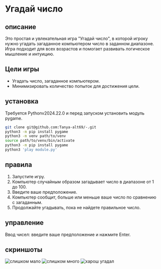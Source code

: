 # Угадай число
## описание 
Это простая и увлекательная игра "Угадай число", в которой игроку нужно угадать загаданное компьютером число в заданном диапазоне. Игра подходит для всех возрастов и помогает развивать логическое мышление и интуицию.
## Цели игры
- Угадать число, загаданное компьютером.
- Минимизировать количество попыток для достижения цели.
## установка
Требуется Pythonv2024.22.0 и перед запуском установить модуль pygame.
```bash
git clone git@github.com:Tanya-alt69/-.git
python3 -m pip install pygame
python3 -m venv path/to/venv
source path/to/venv/bin/activate
python3 -m pip install pygame
python3 'play module.py'
```
## правила 
1. Запустите игру.
2. Компьютер случайным образом загадывает число в диапазоне от 1 до 100.
3. Введите ваше предположение.
4. Компьютер сообщит, больше или меньше ваше число по сравнению с загаданным.
5. Продолжайте угадывать, пока не найдете правильное число.
## управление 
Ввод чисел: введите ваше предположение и нажмите Enter.
## скриншоты
![слишком мало](https://github.com/user-attachments/assets/f52de6f5-c320-475d-a839-fb071fb5005d)
![слишком много](https://github.com/user-attachments/assets/48649115-4fc4-4f60-a88b-244254279626)
![харош угадал](https://github.com/user-attachments/assets/1468eced-55ab-4faf-ba19-cea3c7efe733)
